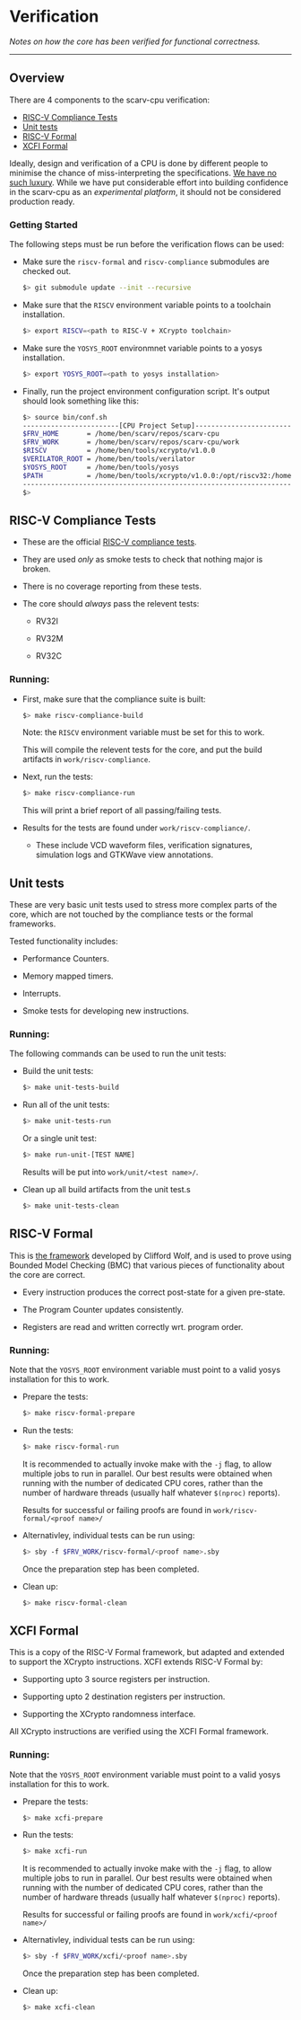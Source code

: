 
# Verification

*Notes on how the core has been verified for functional
correctness.*

---

## Overview

There are 4 components to the scarv-cpu verification:

- [RISC-V Compliance Tests](#RISC-V-Compliance-Tests)
- [Unit tests](#Unit-tests)
- [RISC-V Formal](#RISC-V-Formal)
- [XCFI Formal](#XCFI-Formal)

Ideally, design and verification of a CPU is done by different
people to minimise the chance of miss-interpreting the specifications.
[We have no such luxury](https://github.com/scarv/scarv-cpu/graphs/contributors).
While we have put considerable effort into building confidence in
the scarv-cpu as an *experimental platform*, it should not be
considered production ready.

### Getting Started

The following steps must be run before the verification flows can
be used:

- Make sure the `riscv-formal` and `riscv-compliance` submodules are
  checked out.

    ```sh
    $> git submodule update --init --recursive
    ```

- Make sure that the `RISCV` environment variable points to a toolchain
  installation.

    ```sh
    $> export RISCV=<path to RISC-V + XCrypto toolchain>
    ```

- Make sure the `YOSYS_ROOT` environmnet variable points to a
  yosys installation.

    ```sh
    $> export YOSYS_ROOT=<path to yosys installation>
    ```

- Finally, run the project environment configuration script. 
  It's output should look something like this:

    ```sh
    $> source bin/conf.sh
    ------------------------[CPU Project Setup]--------------------------
    $FRV_HOME       = /home/ben/scarv/repos/scarv-cpu
    $FRV_WORK       = /home/ben/scarv/repos/scarv-cpu/work
    $RISCV          = /home/ben/tools/xcrypto/v1.0.0
    $VERILATOR_ROOT = /home/ben/tools/verilator
    $YOSYS_ROOT     = /home/ben/tools/yosys
    $PATH           = /home/ben/tools/xcrypto/v1.0.0:/opt/riscv32:/home/ben/bin:/usr/local/sbin:/usr/local/bin:/usr/sbin:/usr/bin:/sbin:/bin:/usr/games:/usr/local/games:/snap/bin
    ---------------------------------------------------------------------
    $>
    ```


## RISC-V Compliance Tests

- These are the official 
  [RISC-V compliance tests](https://github.com/riscv/riscv-compliance).

- They are used *only* as smoke tests to check that nothing major is
  broken.

- There is no coverage reporting from these tests.

- The core should *always* pass the relevent tests:

  - RV32I

  - RV32M

  - RV32C

### Running:

- First, make sure that the compliance suite is built:

    ```sh
    $> make riscv-compliance-build
    ```

  Note: the `RISCV` environment variable must be set for this to work.

  This will compile the relevent tests for the core, and put the
  build artifacts in `work/riscv-compliance`.

- Next, run the tests:

    ```sh
    $> make riscv-compliance-run
    ```

  This will print a brief report of all passing/failing tests.

- Results for the tests are found under `work/riscv-compliance/`.

  - These include VCD waveform files, verification signatures,
    simulation logs and GTKWave view annotations.


## Unit tests

These are very basic unit tests used to stress more complex parts
of the core, which are not touched by the compliance tests or the
formal frameworks.

Tested functionality includes:

- Performance Counters.

- Memory mapped timers.

- Interrupts.

- Smoke tests for developing new instructions.

### Running:

The following commands can be used to run the unit tests:

- Build the unit tests:

    ```sh
    $> make unit-tests-build
    ```


- Run all of the unit tests:

    ```sh
    $> make unit-tests-run
    ```

  Or a single unit test:

    ```sh
    $> make run-unit-[TEST NAME]
    ```

  Results will be put into `work/unit/<test name>/`.


- Clean up all build artifacts from the unit test.s

    ```sh
    $> make unit-tests-clean
    ```

## RISC-V Formal

This is 
[the framework](https://github.com/SymbioticEDA/riscv-formal)
developed by Clifford Wolf, and is used to
prove using Bounded Model Checking (BMC) that various pieces of
functionality about the core are correct.

- Every instruction produces the correct post-state for a given pre-state.

- The Program Counter updates consistently.

- Registers are read and written correctly wrt. program order.

### Running:

Note that the `YOSYS_ROOT` environment variable must point to a valid
yosys installation for this to work.

- Prepare the tests:

    ```sh
    $> make riscv-formal-prepare
    ```

- Run the tests:

    ```sh
    $> make riscv-formal-run
    ```

    It is recommended to actually invoke make with the `-j` flag, to
    allow multiple jobs to run in parallel.
    Our best results were obtained when running with the number of
    dedicated CPU cores, rather than the number of hardware threads
    (usually half whatever `$(nproc)` reports).

    Results for successful or failing proofs are found in
    `work/riscv-formal/<proof name>/`

- Alternativley, individual tests can be run using:

    ```sh
    $> sby -f $FRV_WORK/riscv-formal/<proof name>.sby
    ```

  Once the preparation step has been completed.

- Clean up:

    ```sh
    $> make riscv-formal-clean
    ```

## XCFI Formal

This is a copy of the RISC-V Formal framework, but adapted and
extended to support the XCrypto instructions.
XCFI extends RISC-V Formal by:

- Supporting upto 3 source registers per instruction.

- Supporting upto 2 destination registers per instruction.

- Supporting the XCrypto randomness interface.

All XCrypto instructions are verified using the XCFI Formal framework.

### Running:

Note that the `YOSYS_ROOT` environment variable must point to a valid
yosys installation for this to work.

- Prepare the tests:

    ```sh
    $> make xcfi-prepare
    ```

- Run the tests:

    ```sh
    $> make xcfi-run
    ```

    It is recommended to actually invoke make with the `-j` flag, to
    allow multiple jobs to run in parallel.
    Our best results were obtained when running with the number of
    dedicated CPU cores, rather than the number of hardware threads
    (usually half whatever `$(nproc)` reports).

    Results for successful or failing proofs are found in
    `work/xcfi/<proof name>/`

- Alternativley, individual tests can be run using:

    ```sh
    $> sby -f $FRV_WORK/xcfi/<proof name>.sby
    ```

  Once the preparation step has been completed.

- Clean up:

    ```sh
    $> make xcfi-clean
    ```
